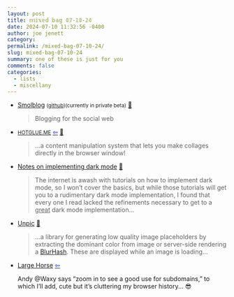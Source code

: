 ```yaml
---
layout: post
title: 𝕞𝕚𝕩𝕖𝕕 𝕓𝕒𝕘 𝟘𝟟-𝟙𝟘-𝟚𝟜
date: 2024-07-10 11:32:56 -0400
author: joe jenett
category: 
permalink: /mixed-bag-07-10-24/
slug: mixed-bag-07-10-24
summary: one of these is just for you
comments: false
categories:
  - lists
  - miscellany
---
```

<ul class="links">
	<li><a title="Smolblog" href="https://smolblog.com/">Smolblog</a> <small>(<a href="https://github.com/smolblog/smolblog/">github</a>)</small><small>(currently in private beta)</small> <a href="https://pinboard.in/u:axodys">📌</a><blockquote><p>Blogging for the social web</p></blockquote></li>
	<li><a title="HOTGLUE.ME :: unique tool for web publication & samizdat" href="https://hotglue.me/"><small>HOTGLUE.ME</small></a>  <a title="source" href="https://dwt-archives.joejenett.com/02-22-22/"><span style="color:blue;">&#8678;</span></a> <a href="https://pinboard.in/u:axehandle">📌</a><blockquote><p>...a content manipulation system that lets you make collages directly in the browser window!</p></blockquote></li>
	<li><a title="Notes on implementing dark mode — brandur.org" href="https://brandur.org/fragments/dark-mode-notes">Notes on implementing dark mode</a> <a href="https://pinboard.in/u:tedw">📌</a><blockquote><p>The internet is awash with tutorials on how to implement dark mode, so I won’t cover the basics, but while those tutorials will get you to a rudimentary dark mode implementation, I found that every one I read lacked the refinements necessary to get to a <span style="text-decoration:underline;">great</span> dark mode implementation...</p></blockquote></li>
	<li><a title="Unpic" href="https://unpic-placeholder.netlify.app/">Unpic</a> <a href="https://pinboard.in/u:jshwlkr">📌</a><blockquote><p>...a library for generating low quality image placeholders by extracting the dominant color from image or server-side rendering a <a href="https://blurha.sh/">BlurHash</a>. These are displayed while an image is loading...</p></blockquote></li>
	<li><a title="Large Horse" href="http://large.horse/">Large Horse</a>  <a title="source" href="https://waxy.org/2024/07/large-horse/"><span style="color:blue;">&#8678;</span></a><p>Andy @Waxy says “zoom in to see a good use for subdomains,” to which I’ll add, cute but it’s cluttering my browser history... 😎 </p></li>
</ul><a href="https://brid.gy/publish/mastodon"></a>